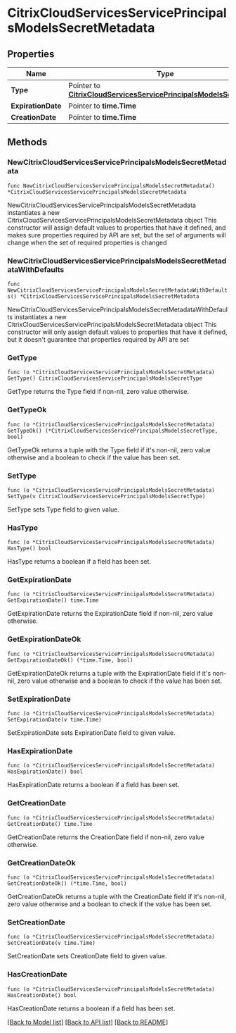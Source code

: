 # CitrixCloudServicesServicePrincipalsModelsSecretMetadata

## Properties

Name | Type | Description | Notes
------------ | ------------- | ------------- | -------------
**Type** | Pointer to [**CitrixCloudServicesServicePrincipalsModelsSecretType**](CitrixCloudServicesServicePrincipalsModelsSecretType.md) |  | [optional] 
**ExpirationDate** | Pointer to **time.Time** |  | [optional] 
**CreationDate** | Pointer to **time.Time** |  | [optional] 

## Methods

### NewCitrixCloudServicesServicePrincipalsModelsSecretMetadata

`func NewCitrixCloudServicesServicePrincipalsModelsSecretMetadata() *CitrixCloudServicesServicePrincipalsModelsSecretMetadata`

NewCitrixCloudServicesServicePrincipalsModelsSecretMetadata instantiates a new CitrixCloudServicesServicePrincipalsModelsSecretMetadata object
This constructor will assign default values to properties that have it defined,
and makes sure properties required by API are set, but the set of arguments
will change when the set of required properties is changed

### NewCitrixCloudServicesServicePrincipalsModelsSecretMetadataWithDefaults

`func NewCitrixCloudServicesServicePrincipalsModelsSecretMetadataWithDefaults() *CitrixCloudServicesServicePrincipalsModelsSecretMetadata`

NewCitrixCloudServicesServicePrincipalsModelsSecretMetadataWithDefaults instantiates a new CitrixCloudServicesServicePrincipalsModelsSecretMetadata object
This constructor will only assign default values to properties that have it defined,
but it doesn't guarantee that properties required by API are set

### GetType

`func (o *CitrixCloudServicesServicePrincipalsModelsSecretMetadata) GetType() CitrixCloudServicesServicePrincipalsModelsSecretType`

GetType returns the Type field if non-nil, zero value otherwise.

### GetTypeOk

`func (o *CitrixCloudServicesServicePrincipalsModelsSecretMetadata) GetTypeOk() (*CitrixCloudServicesServicePrincipalsModelsSecretType, bool)`

GetTypeOk returns a tuple with the Type field if it's non-nil, zero value otherwise
and a boolean to check if the value has been set.

### SetType

`func (o *CitrixCloudServicesServicePrincipalsModelsSecretMetadata) SetType(v CitrixCloudServicesServicePrincipalsModelsSecretType)`

SetType sets Type field to given value.

### HasType

`func (o *CitrixCloudServicesServicePrincipalsModelsSecretMetadata) HasType() bool`

HasType returns a boolean if a field has been set.

### GetExpirationDate

`func (o *CitrixCloudServicesServicePrincipalsModelsSecretMetadata) GetExpirationDate() time.Time`

GetExpirationDate returns the ExpirationDate field if non-nil, zero value otherwise.

### GetExpirationDateOk

`func (o *CitrixCloudServicesServicePrincipalsModelsSecretMetadata) GetExpirationDateOk() (*time.Time, bool)`

GetExpirationDateOk returns a tuple with the ExpirationDate field if it's non-nil, zero value otherwise
and a boolean to check if the value has been set.

### SetExpirationDate

`func (o *CitrixCloudServicesServicePrincipalsModelsSecretMetadata) SetExpirationDate(v time.Time)`

SetExpirationDate sets ExpirationDate field to given value.

### HasExpirationDate

`func (o *CitrixCloudServicesServicePrincipalsModelsSecretMetadata) HasExpirationDate() bool`

HasExpirationDate returns a boolean if a field has been set.

### GetCreationDate

`func (o *CitrixCloudServicesServicePrincipalsModelsSecretMetadata) GetCreationDate() time.Time`

GetCreationDate returns the CreationDate field if non-nil, zero value otherwise.

### GetCreationDateOk

`func (o *CitrixCloudServicesServicePrincipalsModelsSecretMetadata) GetCreationDateOk() (*time.Time, bool)`

GetCreationDateOk returns a tuple with the CreationDate field if it's non-nil, zero value otherwise
and a boolean to check if the value has been set.

### SetCreationDate

`func (o *CitrixCloudServicesServicePrincipalsModelsSecretMetadata) SetCreationDate(v time.Time)`

SetCreationDate sets CreationDate field to given value.

### HasCreationDate

`func (o *CitrixCloudServicesServicePrincipalsModelsSecretMetadata) HasCreationDate() bool`

HasCreationDate returns a boolean if a field has been set.


[[Back to Model list]](../README.md#documentation-for-models) [[Back to API list]](../README.md#documentation-for-api-endpoints) [[Back to README]](../README.md)


